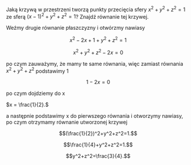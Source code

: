 Jaką krzywą w przestrzeni tworzą punkty przecięcia sfery $x^2+y^2+z^2=1$ ze sferą $(x−1)^2+y^2+z^2=1$? Znajdź równanie tej krzywej.

Weźmy drugie równanie płaszczyzny i otwórzmy nawiasy

$$
x^2-2x+1+y^2+z^2=1
$$

$$
x^2+y^2+z^2-2x=0
$$

po czym zauważymy, że mamy te same równania, więc zamiast równania $x^2+y^2+z^2$ podstawimy 1

$$
1-2x=0
$$

po czym dojdziemy do x

$x = \frac{1}{2}.$

a następnie podstawimy x do pierwszego równania i otworzymy nawiasy, po czym otrzymamy równanie utworzonej krzywej

$$(\frac{1}{2})^2+y^2+z^2=1.$$

$$\frac{1}{4}+y^2+z^2=1.$$

$$y^2+z^2=\frac{3}{4}.$$